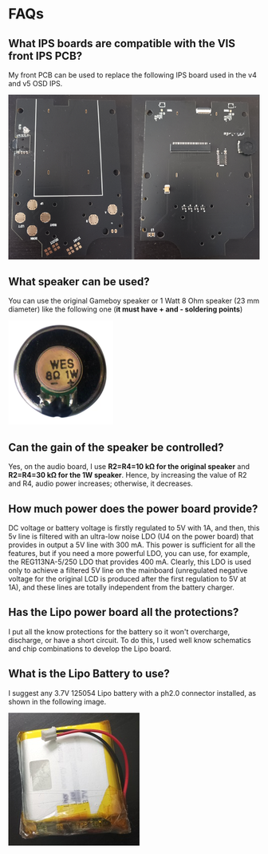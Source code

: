 # FAQs

## What IPS boards are compatible with the VIS front IPS PCB?

My front PCB can be used to replace the following IPS board used in the v4 and v5 OSD IPS.

![image](images/original_IPS_board.png)

## What speaker can be used?

You can use the original Gameboy speaker or 1 Watt 8 Ohm speaker (23 mm diameter) like the following one (**it must have + and - soldering points**)

![image](images/1w_speaker.png)

## Can the gain of the speaker be controlled?

Yes, on the audio board, I use **R2=R4=10 kΩ for the original speaker** and **R2=R4=30 kΩ for the 1W speaker**. Hence, by increasing the value of R2 and R4, audio power increases; otherwise, it decreases.

## How much power does the power board provide?

DC voltage or battery voltage is firstly regulated to 5V with 1A, and then, this 5v line is filtered with an ultra-low noise LDO (U4 on the power board) that provides in output a 5V line with 300 mA. This power is sufficient for all the features, but if you need a more powerful LDO, you can use, for example, the REG113NA-5/250 LDO that provides 400 mA.
Clearly, this LDO is used only to achieve a filtered 5V line on the mainboard (unregulated negative voltage for the original LCD is produced after the first regulation to 5V at 1A), and these lines are totally independent from the battery charger.

## Has the Lipo power board all the protections?

I put all the know protections for the battery so it won't overcharge, discharge, or have a short circuit. To do this, I used well know schematics and chip combinations to develop the Lipo board.

## What is the Lipo Battery to use?

I suggest any 3.7V 125054 Lipo battery with a ph2.0 connector installed, as shown in the following image.

![image](images/lipo_battery.jpg)









